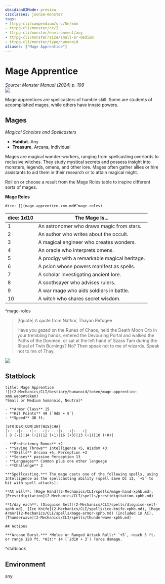 ```yaml
---
obsidianUIMode: preview
cssclasses: json5e-monster
tags:
- ttrpg-cli/compendium/src/5e/xmm
- ttrpg-cli/monster/cr/2
- ttrpg-cli/monster/environment/any
- ttrpg-cli/monster/size/small-or-medium
- ttrpg-cli/monster/type/humanoid
aliases: ["Mage Apprentice"]
---
```

# Mage Apprentice
*Source: Monster Manual (2024) p. 198*  
![](2-Mechanics/CLI/bestiary/humanoid/img/mage-apprentice.webp#right)

Mage apprentices are spellcasters of humble skill. Some are students of accomplished mages, while others have innate powers.

## Mages

*Magical Scholars and Spellcasters*

- **Habitat.** Any  
- **Treasure.** Arcana, Individual  

Mages are magical wonder-workers, ranging from spellcasting overlords to reclusive witches. They study mystical secrets and possess insight into monsters, legends, omens, and other lore. Mages often gather allies or hire assistants to aid them in their research or to attain magical might.

Roll on or choose a result from the Mage Roles table to inspire different sorts of mages.

**Mage Roles**

`dice: [](mage-apprentice-xmm.md#^mage-roles)`

| dice: 1d10 | The Mage Is... |
|------------|----------------|
| 1 | An astronomer who draws magic from stars. |
| 2 | An author who writes about the occult. |
| 3 | A magical engineer who creates wonders. |
| 4 | An oracle who interprets omens. |
| 5 | A prodigy with a remarkable magical heritage. |
| 6 | A psion whose powers manifest as spells. |
| 7 | A scholar investigating ancient lore. |
| 8 | A soothsayer who advises rulers. |
| 9 | A war mage who aids soldiers in battle. |
| 10 | A witch who shares secret wisdom. |
^mage-roles

> [!quote] A quote from Nathor, Thayan Refugee  
> 
> Have you gazed on the Runes of Chaos, held the Death Moon Orb in your trembling hands, entered the Devouring Portal and walked the Paths of the Doomed, or sat at the left hand of Szass Tam during the Ritual of Twin Burnings? No? Then speak not to me of wizards. Speak not to me of Thay.


![](2-Mechanics/CLI/bestiary/humanoid/img/mages.webp#center)

## Statblock

```ad-statblock
title: Mage Apprentice
![](2-Mechanics/CLI/bestiary/humanoid/token/mage-apprentice-xmm.webp#token)
*Small or Medium humanoid, Neutral*

- **Armor Class** 15 
- **Hit Points** 49 (`9d8 + 9`) 
- **Speed** 30 ft.

|STR|DEX|CON|INT|WIS|CHA|
|:---:|:---:|:---:|:---:|:---:|:---:|
| 8 (-1)|14 (+2)|12 (+1)|16 (+3)|13 (+1)|10 (+0)|

- **Proficiency Bonus** +2
- **Saving Throws** Intelligence +5, Wisdom +3
- **Skills** Arcana +5, Perception +3
- **Senses** passive Perception 13
- **Languages** Common plus one other language
- **Challenge** 2

***Spellcasting.*** The mage casts one of the following spells, using Intelligence as the spellcasting ability (spell save DC 13, `+5` to hit with spell attacks):

**At will**: [Mage Hand](2-Mechanics/CLI/spells/mage-hand-xphb.md), [Prestidigitation](2-Mechanics/CLI/spells/prestidigitation-xphb.md)

**1/day each**: [Disguise Self](2-Mechanics/CLI/spells/disguise-self-xphb.md), [Ice Knife](2-Mechanics/CLI/spells/ice-knife-xphb.md), [Mage Armor](2-Mechanics/CLI/spells/mage-armor-xphb.md) (included in AC), [Thunderwave](2-Mechanics/CLI/spells/thunderwave-xphb.md)

## Actions

***Arcane Burst.*** *Melee or Ranged Attack Roll:* `+5`, reach 5 ft. or range 120 ft. *Hit:* 14 (`2d10 + 3`) Force damage.
```
^statblock

## Environment

any